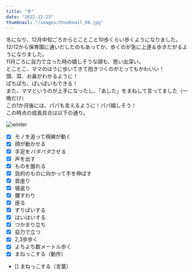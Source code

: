 ```yaml
---
title: "冬"
date: "2022-12-23"
thumbnail: "/images/thumbnail_08.jpg"
---
```


冬になり、12月中旬ごろからとことこと10歩くらい歩くようになりました。  
12/12から保育園に通いだしたのもあってか、歩くのが急に上達＆歩きたがるようになりました。  
11月ごろに自力で立った時の嬉しそうな顔も、思い出深い。  
とことこ、ママのほうに歩いてきて抱きつくのがとってもかわいい！  
頭、耳、お鼻がわかるように！  
ぱちぱち、ばいばいもできる！  
また、ママというのが上手になったし、「あした」をまねして言ってました（一晩だけ）  
この1か月後には、パパも言えるように！パパ嬉しそう！  
この時点の成長具合は以下の通り。

![winter](/images/thumbnail_08.jpg)

- [x] モノを追って視線が動く
- [x] 顔が動かせる
- [x] 手足を*バタバタ*させる
- [x] 声を出す
- [x] ものを握れる
- [x] 目的のものに向かって手を伸ばす
- [x] 首座り
- [x] 寝返り
- [x] 腰すわり
- [x] 座る
- [x] ずりばいする
- [x] はいはいする
- [x] つかまり立ち
- [x] 自力で立つ
- [x] 2,3歩歩く
- [x] よちよち数メートル歩く
- [x] まねっこする（動作）
- [] まねっこする（言葉）

